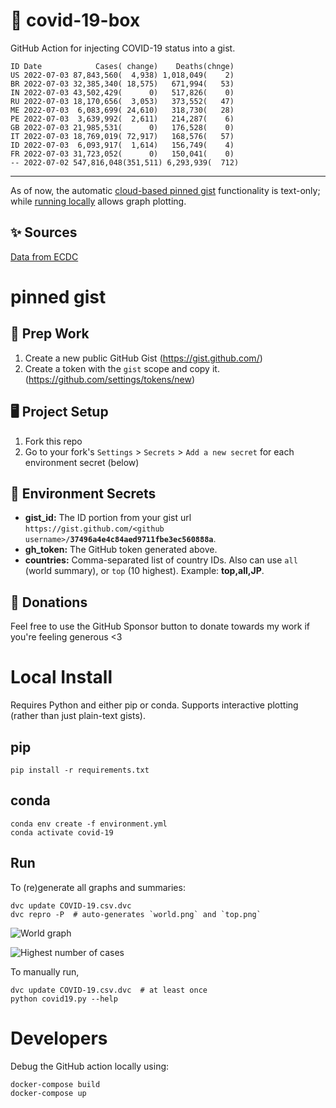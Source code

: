# 🏥 covid-19-box

GitHub Action for injecting COVID-19 status into a gist.

```
ID Date            Cases( change)    Deaths(chnge)
US 2022-07-03 87,843,560(  4,938) 1,018,049(    2)
BR 2022-07-03 32,385,340( 18,575)   671,994(   53)
IN 2022-07-03 43,502,429(      0)   517,826(    0)
RU 2022-07-03 18,170,656(  3,053)   373,552(   47)
ME 2022-07-03  6,083,699( 24,610)   318,730(   28)
PE 2022-07-03  3,639,992(  2,611)   214,287(    6)
GB 2022-07-03 21,985,531(      0)   176,528(    0)
IT 2022-07-03 18,769,019( 72,917)   168,576(   57)
ID 2022-07-03  6,093,917(  1,614)   156,749(    4)
FR 2022-07-03 31,723,052(      0)   150,041(    0)
-- 2022-07-02 547,816,048(351,511) 6,293,939(  712)
```

---

As of now, the automatic [cloud-based pinned gist](#pinned-gist) functionality is text-only;
while [running locally](#local-install) allows graph plotting.

## ✨ Sources

[Data from ECDC](https://www.ecdc.europa.eu/en/publications-data/download-todays-data-geographic-distribution-covid-19-cases-worldwide)

# pinned gist

## 🎒 Prep Work
1. Create a new public GitHub Gist (https://gist.github.com/)
1. Create a token with the `gist` scope and copy it. (https://github.com/settings/tokens/new)

## 🖥 Project Setup
1. Fork this repo
1. Go to your fork's `Settings` > `Secrets` > `Add a new secret` for each environment secret (below)

## 🤫 Environment Secrets
- **gist_id:** The ID portion from your gist url `https://gist.github.com/<github username>/`**`37496a4e4c84aed9711fbe3ec560888a`**.
- **gh_token:** The GitHub token generated above.
- **countries:** Comma-separated list of country IDs. Also can use `all` (world summary), or `top` (10 highest). Example: **top,all,JP**.

## 💸 Donations

Feel free to use the GitHub Sponsor button to donate towards my work if you're feeling generous <3

# Local Install

Requires Python and either pip or conda. Supports interactive plotting (rather than just plain-text gists).

## pip

```
pip install -r requirements.txt
```

## conda

```
conda env create -f environment.yml
conda activate covid-19
```

## Run

To (re)generate all graphs and summaries:

```
dvc update COVID-19.csv.dvc
dvc repro -P  # auto-generates `world.png` and `top.png`
```

![World graph](world.png)

![Highest number of cases](top.png)

To manually run,

```
dvc update COVID-19.csv.dvc  # at least once
python covid19.py --help
```

# Developers

Debug the GitHub action locally using:

```
docker-compose build
docker-compose up
```

